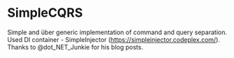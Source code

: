 SimpleCQRS
==========
Simple and über generic implementation of command and query separation.<br />
Used DI container - SimpleInjector (https://simpleinjector.codeplex.com/).<br />
Thanks to @dot_NET_Junkie for his blog posts.
